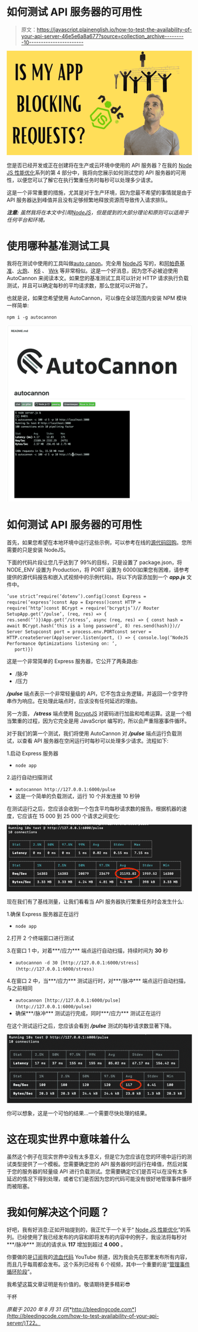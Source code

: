 # 如何测试 API 服务器的可用性

> 原文：<https://javascript.plainenglish.io/how-to-test-the-availability-of-your-api-server-46e5e6a8a677?source=collection_archive---------10----------------------->

![](img/00817d4618637bf32180ede3ea6d2993.png)

您是否已经开发或正在创建将在生产或云环境中使用的 API 服务器？在我的 [Node JS 性能优化](https://www.youtube.com/playlist?list=PLISqeoHsXJYAIfu4-mgNY0tloWz2uut1t)系列的第 4 部分中，我将向您展示如何测试您的 API 服务器的可用性，以便您可以了解它在执行繁重任务时每秒可以处理多少请求。

这是一个非常重要的措施，尤其是对于生产环境，因为您最不希望的事情就是由于 API 服务器达到峰值并且没有足够频繁地释放资源而导致传入请求排队。

***注意:*** *虽然我将在本文中引用*[*NodeJS*](https://nodejs.org/en/)*，但是提到的大部分理论和原则可以适用于任何平台和环境。*

# 使用哪种基准测试工具

我将在测试中使用的工具叫做[auto canon](https://github.com/mcollina/autocannon)。完全用 [NodeJS](https://nodejs.org/en/) 写的，和[阿帕奇基准](https://httpd.apache.org/docs/2.4/programs/ab.html)、[火炮](https://artillery.io)、 [K6](https://k6.io) 、 [Wrk](https://github.com/wg/wrk) 等非常相似。这是一个好消息，因为您不必被迫使用 AutoCannon 来阅读本文。如果您的基准测试工具可以针对 HTTP 请求执行负载测试，并且可以确定每秒的平均请求数，那么您就可以开始了。

也就是说，如果您希望使用 AutoCannon，可以像在全球范围内安装 NPM 模块一样简单:

```
npm i -g autocannon
```

![](img/32cc484311284730983fe50299d7a7ff.png)

# 如何测试 API 服务器的可用性

首先，如果您希望在本地环境中运行这些示例，可以参考在线的[源代码回购](https://github.com/bleedingcode/nodejs-performance-optimizations)。您所需要的只是安装 NodeJS。

下面的代码片段让您几乎达到了 99%的目标，只是设置了 package.json，将 NODE_ENV 设置为 Production，将 PORT 设置为 6000(如果您有困难，请参考提供的源代码报告和嵌入式视频中的示例代码)。将以下内容添加到一个 ***app.js*** 文件中。

```
’use strict’require(‘dotenv’).config()const Express = require(‘express’)const App = Express()const HTTP = require(‘http’)const BCrypt = require(‘bcryptjs’)// Router SetupApp.get(‘/pulse’, (req, res) => { res.send(‘’)})App.get(‘/stress’, async (req, res) => { const hash = await BCrypt.hash(‘this is a long password’, 8) res.send(hash)})// Server Setupconst port = process.env.PORTconst server = HTTP.createServer(App)server.listen(port, () => { console.log(‘NodeJS Performance Optimizations listening on: ‘,    
   port)})
```

这是一个非常简单的 Express 服务器，它公开了两条路由:

*   /脉冲
*   /压力

***/pulse*** 端点表示一个非常轻量级的 API，它不包含业务逻辑，并返回一个空字符串作为响应。在处理此端点时，应该没有任何延迟的理由。

另一方面， ***/stress*** 端点使用 [BcryptJS](https://github.com/dcodeIO/bcrypt.js) 对密码进行加盐和哈希运算。这是一个相当繁重的过程，因为它完全是用 JavaScript 编写的，所以会严重阻塞事件循环。

对于我们的第一个测试，我们将使用 AutoCannon 对 ***/pulse*** 端点运行负载测试，以查看 API 服务器在空闲运行时每秒可以处理多少请求。流程如下:

1.启动 Express 服务器

*   `node app`

2.运行自动扫描测试

*   `autocannon http://127.0.0.1:6000/pulse`
*   这是一个简单的负载测试，运行 10 个并发连接 10 秒钟

在测试运行之后，您应该会收到一个包含平均每秒请求数的报告。根据机器的速度，它应该在 15 000 到 25 000 个请求之间变化:

![](img/6428c3b08a88e706267f4dbaa6d1290c.png)

现在我们有了基线测量，让我们看看当 API 服务器执行繁重任务时会发生什么:

1.确保 Express 服务器正在运行

*   `node app`

2.打开 2 个终端窗口进行测试

3.在窗口 1 中，对着***/应力*** 端点运行自动扫描，持续时间为 **30** 秒

*   `autocannon -d 30 [http://127.0.0.1:6000/stress](http://127.0.0.1:6000/stress)`

4.在窗口 2 中，当***/应力*** 测试运行时，对***/脉冲*** 端点运行自动扫描，与之前相同

*   `autocannon [http://127.0.0.1:6000/pulse](http://127.0.0.1:6000/pulse)`
*   确保***/脉冲*** 测试运行完成，同时***/应力*** 测试正在运行

在这个测试运行之后，您应该会看到 ***/pulse*** 测试的每秒请求数显著下降。

![](img/061efa740e02a69dbc9d05f4cfcd88e4.png)

你可以想象，这是一个可怕的结果…一个需要尽快处理的结果。

# 这在现实世界中意味着什么

虽然这个例子在现实世界中没有太多意义，但是它为您应该在您的环境中运行的测试类型提供了一个模板。您需要确定您的 API 服务器何时运行在峰值，然后对属于您的服务器的轻量级 API 进行负载测试。您需要确定它们是否可以在没有太多延迟的情况下得到处理，或者它们是否因为您的代码可能没有很好地管理事件循环而被阻塞。

# 我如何解决这个问题？

好吧，我有好消息:正如开始提到的，我正忙于一个关于“ [Node JS 性能优化](https://www.youtube.com/playlist?list=PLISqeoHsXJYAIfu4-mgNY0tloWz2uut1t)”的系列。已经使用了我已经发布的内容和即将发布的内容中的例子，我设法将每秒对***/脉冲*** 测试的请求从 **117** 增加到超过 **4 000** 。

你要做的是[订阅](https://youtube.com/bleedingcode?sub_confirmation=1)我的[流血代码](https://youtube.com/bleedingcode) YouTube 频道，因为我会先在那里发布所有内容，而且几乎每周都会发布。这个系列已经有 6 个视频，其中一个重要的是“[管理事件循环阶段](http://bleedingcode.com/managing-the-event-loop-phases/)”。

我希望这篇文章证明是有价值的。敬请期待更多精彩😎

干杯

*原载于 2020 年 8 月 31 日*[*http://bleedingcode.com*](http://bleedingcode.com/how-to-test-availability-of-your-api-server/)T22。